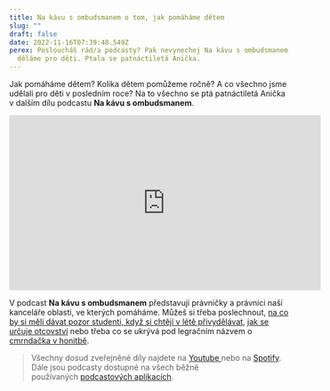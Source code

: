 ```yaml
---
title: Na kávu s ombudsmanem o tom, jak pomáháme dětem
slug: ""
draft: false
date: 2022-11-16T07:39:48.549Z
perex: Posloucháš rád/a podcasty? Pak nevynechej Na kávu s ombudsmanem o tom, co
  děláme pro děti. Ptala se patnáctiletá Anička.
---
```

Jak pomáháme dětem? Kolika dětem pomůžeme ročně? A co všechno jsme udělali pro děti v posledním roce? Na to všechno se ptá patnáctiletá Anička v dalším dílu podcastu **Na kávu s ombudsmanem**.

<iframe width="560" height="315" src="https://www.youtube.com/embed/AvfLU3p3G8s" title="YouTube video player" frameborder="0" allow="accelerometer; autoplay; clipboard-write; encrypted-media; gyroscope; picture-in-picture" allowfullscreen></iframe>

V podcast **Na kávu s ombudsmanem** představují právničky a právníci naší kanceláře oblasti, ve kterých pomáháme. Můžeš si třeba poslechnout, [na co by si měli dávat pozor studenti, když si chtějí v létě přivydělávat](https://youtu.be/IrrFMT1evB4?list=PLWNv_IxgJdEKvV9-ZYu7VTxvc1SjDRb2i), [jak se určuje otcovství](https://youtu.be/FFz_7N9pHss?list=PLWNv_IxgJdEKvV9-ZYu7VTxvc1SjDRb2i) nebo třeba co se ukrývá pod legračním názvem o [cmrndačka v honitbě](https://youtu.be/L8XTrDmtZbo?list=PLWNv_IxgJdEKvV9-ZYu7VTxvc1SjDRb2i). 

> Všechny dosud zveřejněné díly najdete na [Youtube ](https://www.youtube.com/playlist?list=PLWNv_IxgJdEKvV9-ZYu7VTxvc1SjDRb2i)nebo na [Spotify](https://open.spotify.com/show/0cUUj1UIaAu3hYzWgLNO6P?fbclid=IwAR2BbFgIdbE2Ke8LubN8m-iVR5KLLj0KsZH-Q96QqzpVYM1WVG3_NFuAel4). Dále jsou podcasty dostupné na všech běžně používaných [podcastových aplikacích](https://anchor.fm/nakavusombudsmanem).